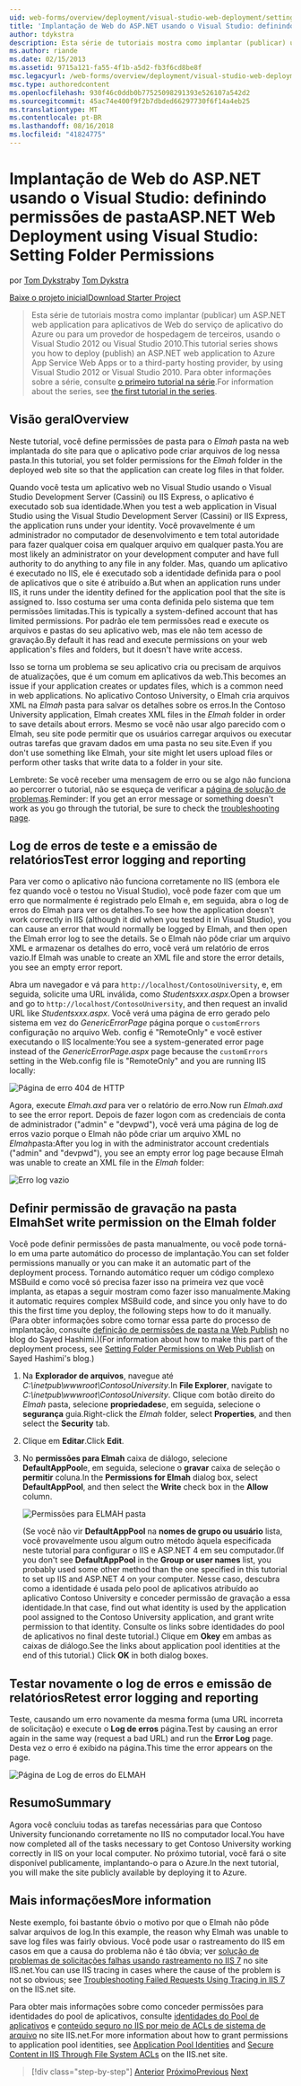 ```yaml
---
uid: web-forms/overview/deployment/visual-studio-web-deployment/setting-folder-permissions
title: 'Implantação de Web do ASP.NET usando o Visual Studio: definindo permissões de pasta | Microsoft Docs'
author: tdykstra
description: Esta série de tutoriais mostra como implantar (publicar) um ASP.NET web de aplicativo para aplicativos de Web do serviço de aplicativo do Azure ou para um provedor de hospedagem de terceiros, usin...
ms.author: riande
ms.date: 02/15/2013
ms.assetid: 9715a121-fa55-4f1b-a5d2-fb3f6cd8be8f
msc.legacyurl: /web-forms/overview/deployment/visual-studio-web-deployment/setting-folder-permissions
msc.type: authoredcontent
ms.openlocfilehash: 930f46c0ddb0b77525098291393e526107a542d2
ms.sourcegitcommit: 45ac74e400f9f2b7dbded66297730f6f14a4eb25
ms.translationtype: MT
ms.contentlocale: pt-BR
ms.lasthandoff: 08/16/2018
ms.locfileid: "41824775"
---
```

<a name="aspnet-web-deployment-using-visual-studio-setting-folder-permissions"></a><span data-ttu-id="80bea-103">Implantação de Web do ASP.NET usando o Visual Studio: definindo permissões de pasta</span><span class="sxs-lookup"><span data-stu-id="80bea-103">ASP.NET Web Deployment using Visual Studio: Setting Folder Permissions</span></span>
====================
<span data-ttu-id="80bea-104">por [Tom Dykstra](https://github.com/tdykstra)</span><span class="sxs-lookup"><span data-stu-id="80bea-104">by [Tom Dykstra](https://github.com/tdykstra)</span></span>

[<span data-ttu-id="80bea-105">Baixe o projeto inicial</span><span class="sxs-lookup"><span data-stu-id="80bea-105">Download Starter Project</span></span>](http://go.microsoft.com/fwlink/p/?LinkId=282627)

> <span data-ttu-id="80bea-106">Esta série de tutoriais mostra como implantar (publicar) um ASP.NET web application para aplicativos de Web do serviço de aplicativo do Azure ou para um provedor de hospedagem de terceiros, usando o Visual Studio 2012 ou Visual Studio 2010.</span><span class="sxs-lookup"><span data-stu-id="80bea-106">This tutorial series shows you how to deploy (publish) an ASP.NET web application to Azure App Service Web Apps or to a third-party hosting provider, by using Visual Studio 2012 or Visual Studio 2010.</span></span> <span data-ttu-id="80bea-107">Para obter informações sobre a série, consulte [o primeiro tutorial na série](introduction.md).</span><span class="sxs-lookup"><span data-stu-id="80bea-107">For information about the series, see [the first tutorial in the series](introduction.md).</span></span>


## <a name="overview"></a><span data-ttu-id="80bea-108">Visão geral</span><span class="sxs-lookup"><span data-stu-id="80bea-108">Overview</span></span>

<span data-ttu-id="80bea-109">Neste tutorial, você define permissões de pasta para o *Elmah* pasta na web implantada do site para que o aplicativo pode criar arquivos de log nessa pasta.</span><span class="sxs-lookup"><span data-stu-id="80bea-109">In this tutorial, you set folder permissions for the *Elmah* folder in the deployed web site so that the application can create log files in that folder.</span></span>

<span data-ttu-id="80bea-110">Quando você testa um aplicativo web no Visual Studio usando o Visual Studio Development Server (Cassini) ou IIS Express, o aplicativo é executado sob sua identidade.</span><span class="sxs-lookup"><span data-stu-id="80bea-110">When you test a web application in Visual Studio using the Visual Studio Development Server (Cassini) or IIS Express, the application runs under your identity.</span></span> <span data-ttu-id="80bea-111">Você provavelmente é um administrador no computador de desenvolvimento e tem total autoridade para fazer qualquer coisa em qualquer arquivo em qualquer pasta.</span><span class="sxs-lookup"><span data-stu-id="80bea-111">You are most likely an administrator on your development computer and have full authority to do anything to any file in any folder.</span></span> <span data-ttu-id="80bea-112">Mas, quando um aplicativo é executado no IIS, ele é executado sob a identidade definida para o pool de aplicativos que o site é atribuído a.</span><span class="sxs-lookup"><span data-stu-id="80bea-112">But when an application runs under IIS, it runs under the identity defined for the application pool that the site is assigned to.</span></span> <span data-ttu-id="80bea-113">Isso costuma ser uma conta definida pelo sistema que tem permissões limitadas.</span><span class="sxs-lookup"><span data-stu-id="80bea-113">This is typically a system-defined account that has limited permissions.</span></span> <span data-ttu-id="80bea-114">Por padrão ele tem permissões read e execute os arquivos e pastas do seu aplicativo web, mas ele não tem acesso de gravação.</span><span class="sxs-lookup"><span data-stu-id="80bea-114">By default it has read and execute permissions on your web application's files and folders, but it doesn't have write access.</span></span>

<span data-ttu-id="80bea-115">Isso se torna um problema se seu aplicativo cria ou precisam de arquivos de atualizações, que é um comum em aplicativos da web.</span><span class="sxs-lookup"><span data-stu-id="80bea-115">This becomes an issue if your application creates or updates files, which is a common need in web applications.</span></span> <span data-ttu-id="80bea-116">No aplicativo Contoso University, o Elmah cria arquivos XML na *Elmah* pasta para salvar os detalhes sobre os erros.</span><span class="sxs-lookup"><span data-stu-id="80bea-116">In the Contoso University application, Elmah creates XML files in the *Elmah* folder in order to save details about errors.</span></span> <span data-ttu-id="80bea-117">Mesmo se você não usar algo parecido com o Elmah, seu site pode permitir que os usuários carregar arquivos ou executar outras tarefas que gravam dados em uma pasta no seu site.</span><span class="sxs-lookup"><span data-stu-id="80bea-117">Even if you don't use something like Elmah, your site might let users upload files or perform other tasks that write data to a folder in your site.</span></span>

<span data-ttu-id="80bea-118">Lembrete: Se você receber uma mensagem de erro ou se algo não funciona ao percorrer o tutorial, não se esqueça de verificar a [página de solução de problemas](troubleshooting.md).</span><span class="sxs-lookup"><span data-stu-id="80bea-118">Reminder: If you get an error message or something doesn't work as you go through the tutorial, be sure to check the [troubleshooting page](troubleshooting.md).</span></span>

## <a name="test-error-logging-and-reporting"></a><span data-ttu-id="80bea-119">Log de erros de teste e a emissão de relatórios</span><span class="sxs-lookup"><span data-stu-id="80bea-119">Test error logging and reporting</span></span>

<span data-ttu-id="80bea-120">Para ver como o aplicativo não funciona corretamente no IIS (embora ele fez quando você o testou no Visual Studio), você pode fazer com que um erro que normalmente é registrado pelo Elmah e, em seguida, abra o log de erros do Elmah para ver os detalhes.</span><span class="sxs-lookup"><span data-stu-id="80bea-120">To see how the application doesn't work correctly in IIS (although it did when you tested it in Visual Studio), you can cause an error that would normally be logged by Elmah, and then open the Elmah error log to see the details.</span></span> <span data-ttu-id="80bea-121">Se o Elmah não pôde criar um arquivo XML e armazenar os detalhes do erro, você verá um relatório de erros vazio.</span><span class="sxs-lookup"><span data-stu-id="80bea-121">If Elmah was unable to create an XML file and store the error details, you see an empty error report.</span></span>

<span data-ttu-id="80bea-122">Abra um navegador e vá para `http://localhost/ContosoUniversity`, e, em seguida, solicite uma URL inválida, como *Studentsxxx.aspx*.</span><span class="sxs-lookup"><span data-stu-id="80bea-122">Open a browser and go to `http://localhost/ContosoUniversity`, and then request an invalid URL like *Studentsxxx.aspx*.</span></span> <span data-ttu-id="80bea-123">Você verá uma página de erro gerado pelo sistema em vez do *GenericErrorPage* página porque o `customErrors` configuração no arquivo Web. config é "RemoteOnly" e você estiver executando o IIS localmente:</span><span class="sxs-lookup"><span data-stu-id="80bea-123">You see a system-generated error page instead of the *GenericErrorPage.aspx* page because the `customErrors` setting in the Web.config file is "RemoteOnly" and you are running IIS locally:</span></span>

![Página de erro 404 de HTTP](setting-folder-permissions/_static/image1.png)

<span data-ttu-id="80bea-125">Agora, execute *Elmah.axd* para ver o relatório de erro.</span><span class="sxs-lookup"><span data-stu-id="80bea-125">Now run *Elmah.axd* to see the error report.</span></span> <span data-ttu-id="80bea-126">Depois de fazer logon com as credenciais de conta de administrador (&quot;admin&quot; e &quot;devpwd&quot;), você verá uma página de log de erros vazio porque o Elmah não pôde criar um arquivo XML no *Elmah*pasta:</span><span class="sxs-lookup"><span data-stu-id="80bea-126">After you log in with the administrator account credentials (&quot;admin&quot; and &quot;devpwd&quot;), you see an empty error log page because Elmah was unable to create an XML file in the *Elmah* folder:</span></span>

![Erro log vazio](setting-folder-permissions/_static/image2.png)

## <a name="set-write-permission-on-the-elmah-folder"></a><span data-ttu-id="80bea-128">Definir permissão de gravação na pasta Elmah</span><span class="sxs-lookup"><span data-stu-id="80bea-128">Set write permission on the Elmah folder</span></span>

<span data-ttu-id="80bea-129">Você pode definir permissões de pasta manualmente, ou você pode torná-lo em uma parte automático do processo de implantação.</span><span class="sxs-lookup"><span data-stu-id="80bea-129">You can set folder permissions manually or you can make it an automatic part of the deployment process.</span></span> <span data-ttu-id="80bea-130">Tornando automático requer um código complexo MSBuild e como você só precisa fazer isso na primeira vez que você implanta, as etapas a seguir mostram como fazer isso manualmente.</span><span class="sxs-lookup"><span data-stu-id="80bea-130">Making it automatic requires complex MSBuild code, and since you only have to do this the first time you deploy, the following steps how to do it manually.</span></span> <span data-ttu-id="80bea-131">(Para obter informações sobre como tornar essa parte do processo de implantação, consulte [definição de permissões de pasta na Web Publish](http://sedodream.com/2011/11/08/SettingFolderPermissionsOnWebPublish.aspx) no blog do Sayed Hashimi.)</span><span class="sxs-lookup"><span data-stu-id="80bea-131">(For information about how to make this part of the deployment process, see [Setting Folder Permissions on Web Publish](http://sedodream.com/2011/11/08/SettingFolderPermissionsOnWebPublish.aspx) on Sayed Hashimi's blog.)</span></span>

1. <span data-ttu-id="80bea-132">Na **Explorador de arquivos**, navegue até *C:\inetpub\wwwroot\ContosoUniversity*.</span><span class="sxs-lookup"><span data-stu-id="80bea-132">In **File Explorer**, navigate to *C:\inetpub\wwwroot\ContosoUniversity*.</span></span> <span data-ttu-id="80bea-133">Clique com botão direito do *Elmah* pasta, selecione **propriedades**e, em seguida, selecione o **segurança** guia.</span><span class="sxs-lookup"><span data-stu-id="80bea-133">Right-click the *Elmah* folder, select **Properties**, and then select the **Security** tab.</span></span>
2. <span data-ttu-id="80bea-134">Clique em **Editar**.</span><span class="sxs-lookup"><span data-stu-id="80bea-134">Click **Edit**.</span></span>
3. <span data-ttu-id="80bea-135">No **permissões para Elmah** caixa de diálogo, selecione **DefaultAppPool**e, em seguida, selecione o **gravar** caixa de seleção o **permitir** coluna.</span><span class="sxs-lookup"><span data-stu-id="80bea-135">In the **Permissions for Elmah** dialog box, select **DefaultAppPool**, and then select the **Write** check box in the **Allow** column.</span></span>

    ![Permissões para ELMAH pasta](setting-folder-permissions/_static/image3.png)

    <span data-ttu-id="80bea-137">(Se você não vir **DefaultAppPool** na **nomes de grupo ou usuário** lista, você provavelmente usou algum outro método àquela especificada neste tutorial para configurar o IIS e ASP.NET 4 em seu computador.</span><span class="sxs-lookup"><span data-stu-id="80bea-137">(If you don't see **DefaultAppPool** in the **Group or user names** list, you probably used some other method than the one specified in this tutorial to set up IIS and ASP.NET 4 on your computer.</span></span> <span data-ttu-id="80bea-138">Nesse caso, descubra como a identidade é usada pelo pool de aplicativos atribuído ao aplicativo Contoso University e conceder permissão de gravação a essa identidade.</span><span class="sxs-lookup"><span data-stu-id="80bea-138">In that case, find out what identity is used by the application pool assigned to the Contoso University application, and grant write permission to that identity.</span></span> <span data-ttu-id="80bea-139">Consulte os links sobre identidades do pool de aplicativos no final deste tutorial.) Clique em **Okey** em ambas as caixas de diálogo.</span><span class="sxs-lookup"><span data-stu-id="80bea-139">See the links about application pool identities at the end of this tutorial.) Click **OK** in both dialog boxes.</span></span>

## <a name="retest-error-logging-and-reporting"></a><span data-ttu-id="80bea-140">Testar novamente o log de erros e emissão de relatórios</span><span class="sxs-lookup"><span data-stu-id="80bea-140">Retest error logging and reporting</span></span>

<span data-ttu-id="80bea-141">Teste, causando um erro novamente da mesma forma (uma URL incorreta de solicitação) e execute o **Log de erros** página.</span><span class="sxs-lookup"><span data-stu-id="80bea-141">Test by causing an error again in the same way (request a bad URL) and run the **Error Log** page.</span></span> <span data-ttu-id="80bea-142">Desta vez o erro é exibido na página.</span><span class="sxs-lookup"><span data-stu-id="80bea-142">This time the error appears on the page.</span></span>

![Página de Log de erros do ELMAH](setting-folder-permissions/_static/image4.png)

## <a name="summary"></a><span data-ttu-id="80bea-144">Resumo</span><span class="sxs-lookup"><span data-stu-id="80bea-144">Summary</span></span>

<span data-ttu-id="80bea-145">Agora você concluiu todas as tarefas necessárias para que Contoso University funcionando corretamente no IIS no computador local.</span><span class="sxs-lookup"><span data-stu-id="80bea-145">You have now completed all of the tasks necessary to get Contoso University working correctly in IIS on your local computer.</span></span> <span data-ttu-id="80bea-146">No próximo tutorial, você fará o site disponível publicamente, implantando-o para o Azure.</span><span class="sxs-lookup"><span data-stu-id="80bea-146">In the next tutorial, you will make the site publicly available by deploying it to Azure.</span></span>

## <a name="more-information"></a><span data-ttu-id="80bea-147">Mais informações</span><span class="sxs-lookup"><span data-stu-id="80bea-147">More information</span></span>

<span data-ttu-id="80bea-148">Neste exemplo, foi bastante óbvio o motivo por que o Elmah não pôde salvar arquivos de log.</span><span class="sxs-lookup"><span data-stu-id="80bea-148">In this example, the reason why Elmah was unable to save log files was fairly obvious.</span></span> <span data-ttu-id="80bea-149">Você pode usar o rastreamento do IIS em casos em que a causa do problema não é tão óbvia; ver [solução de problemas de solicitações falhas usando rastreamento no IIS 7](https://www.iis.net/learn/troubleshoot/using-failed-request-tracing/troubleshooting-failed-requests-using-tracing-in-iis) no site IIS.net.</span><span class="sxs-lookup"><span data-stu-id="80bea-149">You can use IIS tracing in cases where the cause of the problem is not so obvious; see [Troubleshooting Failed Requests Using Tracing in IIS 7](https://www.iis.net/learn/troubleshoot/using-failed-request-tracing/troubleshooting-failed-requests-using-tracing-in-iis) on the IIS.net site.</span></span>

<span data-ttu-id="80bea-150">Para obter mais informações sobre como conceder permissões para identidades do pool de aplicativos, consulte [identidades do Pool de aplicativos](https://www.iis.net/learn/manage/configuring-security/application-pool-identities) e [conteúdo seguro no IIS por meio de ACLs de sistema de arquivo](https://www.iis.net/learn/get-started/planning-for-security/secure-content-in-iis-through-file-system-acls) no site IIS.net.</span><span class="sxs-lookup"><span data-stu-id="80bea-150">For more information about how to grant permissions to application pool identities, see [Application Pool Identities](https://www.iis.net/learn/manage/configuring-security/application-pool-identities) and [Secure Content in IIS Through File System ACLs](https://www.iis.net/learn/get-started/planning-for-security/secure-content-in-iis-through-file-system-acls) on the IIS.net site.</span></span>

> [!div class="step-by-step"]
> <span data-ttu-id="80bea-151">[Anterior](deploying-to-iis.md)
> [Próximo](deploying-to-production.md)</span><span class="sxs-lookup"><span data-stu-id="80bea-151">[Previous](deploying-to-iis.md)
[Next](deploying-to-production.md)</span></span>
